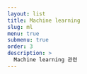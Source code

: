 ```yaml
---
layout: list
title: Machine learning
slug: ml
menu: true
submenu: true
order: 3
description: >
  Machine learning 관련 
---
```

